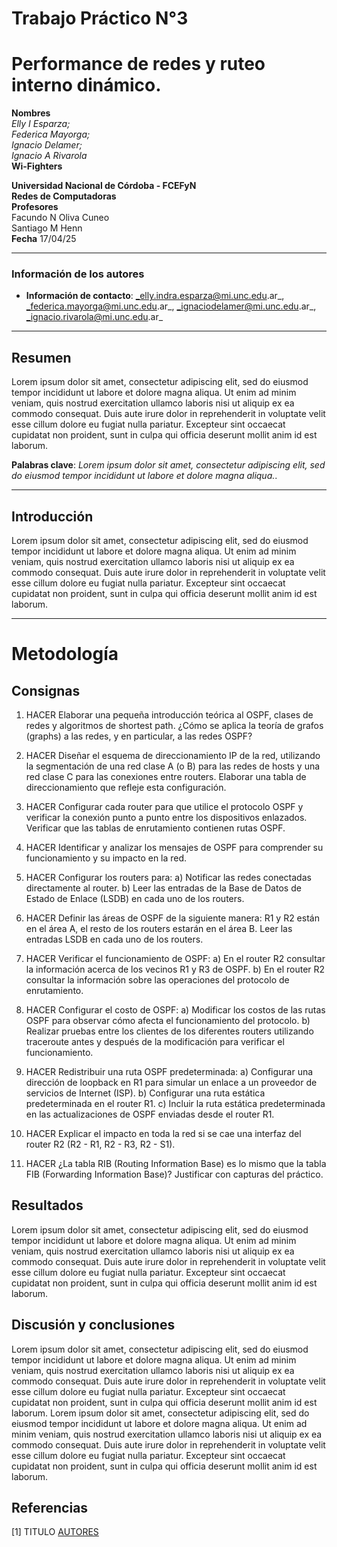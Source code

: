 # Trabajo Práctico N°3
# Performance de redes y ruteo interno dinámico.

**Nombres**  
_Elly I Esparza;_  
_Federica Mayorga;_  
_Ignacio Delamer;_  
_Ignacio A Rivarola_  
**Wi-Fighters**

**Universidad Nacional de Córdoba - FCEFyN**  
**Redes de Computadoras**  
**Profesores**  
Facundo N Oliva Cuneo  
Santiago M Henn  
**Fecha**
17/04/25  

---

### Información de los autores
 
- **Información de contacto**: _elly.indra.esparza@mi.unc.edu.ar_,  _federica.mayorga@mi.unc.edu.ar_,  _ignaciodelamer@mi.unc.edu.ar_,  _ignacio.rivarola@mi.unc.edu.ar_  

---

## Resumen
Lorem ipsum dolor sit amet, consectetur adipiscing elit, sed do eiusmod tempor incididunt ut labore et dolore magna aliqua. Ut enim ad minim veniam, quis nostrud exercitation ullamco laboris nisi ut aliquip ex ea commodo consequat. Duis aute irure dolor in reprehenderit in voluptate velit esse cillum dolore eu fugiat nulla pariatur. Excepteur sint occaecat cupidatat non proident, sunt in culpa qui officia deserunt mollit anim id est laborum.  

**Palabras clave**: _Lorem ipsum dolor sit amet, consectetur adipiscing elit, sed do eiusmod tempor incididunt ut labore et dolore magna aliqua._.

---

## Introducción
Lorem ipsum dolor sit amet, consectetur adipiscing elit, sed do eiusmod tempor incididunt ut labore et dolore magna aliqua. Ut enim ad minim veniam, quis nostrud exercitation ullamco laboris nisi ut aliquip ex ea commodo consequat. Duis aute irure dolor in reprehenderit in voluptate velit esse cillum dolore eu fugiat nulla pariatur. Excepteur sint occaecat cupidatat non proident, sunt in culpa qui officia deserunt mollit anim id est laborum.

---

# Metodología

## Consignas

1) HACER Elaborar una pequeña introducción teórica al OSPF, clases de redes y algoritmos de shortest path. ¿Cómo se aplica la teoría de grafos (graphs) a las redes, y en particular, a las redes OSPF?
   
2) HACER Diseñar el esquema de direccionamiento IP de la red, utilizando la segmentación de una red clase A (o B) para las redes de hosts y una red clase C para las conexiones entre routers. Elaborar una tabla de direccionamiento que refleje esta configuración.

3) HACER Configurar cada router para que utilice el protocolo OSPF y verificar la conexión punto a punto entre los dispositivos enlazados. Verificar que las tablas de enrutamiento contienen rutas OSPF.

4) HACER Identificar y analizar los mensajes de OSPF para comprender su funcionamiento y su impacto en la red.

5) HACER Configurar los routers para:
    a) Notificar las redes conectadas directamente al router.
    b) Leer las entradas de la Base de Datos de Estado de Enlace (LSDB) en cada uno de los routers.

6) HACER Definir las áreas de OSPF de la siguiente manera: R1 y R2 están en el área A, el resto de los routers estarán en el área B. Leer las entradas LSDB en cada uno de los routers.
   
7) HACER Verificar el funcionamiento de OSPF:
    a) En el router R2 consultar la información acerca de los vecinos R1 y R3 de OSPF.
    b) En el router R2 consultar la información sobre las operaciones del protocolo de enrutamiento.

8) HACER Configurar el costo de OSPF:
    a) Modificar los costos de las rutas OSPF para observar cómo afecta el funcionamiento del protocolo.
    b) Realizar pruebas entre los clientes de los diferentes routers utilizando traceroute antes y después de la modificación para verificar el funcionamiento.

9) HACER Redistribuir una ruta OSPF predeterminada:
    a) Configurar una dirección de loopback en R1 para simular un enlace a un proveedor de servicios de Internet (ISP).
    b) Configurar una ruta estática predeterminada en el router R1.
    c) Incluir la ruta estática predeterminada en las actualizaciones de OSPF enviadas desde el router R1.

10) HACER Explicar el impacto en toda la red si se cae una interfaz del router R2 (R2 - R1, R2 - R3, R2 - S1).
    
11) HACER ¿La tabla RIB (Routing Information Base) es lo mismo que la tabla FIB (Forwarding Information Base)? Justificar con capturas del práctico.


## Resultados

Lorem ipsum dolor sit amet, consectetur adipiscing elit, sed do eiusmod tempor incididunt ut labore et dolore magna aliqua. Ut enim ad minim veniam, quis nostrud exercitation ullamco laboris nisi ut aliquip ex ea commodo consequat. Duis aute irure dolor in reprehenderit in voluptate velit esse cillum dolore eu fugiat nulla pariatur. Excepteur sint occaecat cupidatat non proident, sunt in culpa qui officia deserunt mollit anim id est laborum.


## Discusión y conclusiones

Lorem ipsum dolor sit amet, consectetur adipiscing elit, sed do eiusmod tempor incididunt ut labore et dolore magna aliqua. Ut enim ad minim veniam, quis nostrud exercitation ullamco laboris nisi ut aliquip ex ea commodo consequat. Duis aute irure dolor in reprehenderit in voluptate velit esse cillum dolore eu fugiat nulla pariatur. Excepteur sint occaecat cupidatat non proident, sunt in culpa qui officia deserunt mollit anim id est laborum.
Lorem ipsum dolor sit amet, consectetur adipiscing elit, sed do eiusmod tempor incididunt ut labore et dolore magna aliqua. Ut enim ad minim veniam, quis nostrud exercitation ullamco laboris nisi ut aliquip ex ea commodo consequat. Duis aute irure dolor in reprehenderit in voluptate velit esse cillum dolore eu fugiat nulla pariatur. Excepteur sint occaecat cupidatat non proident, sunt in culpa qui officia deserunt mollit anim id est laborum.

## Referencias

[1] TITULO [AUTORES](LINK)

